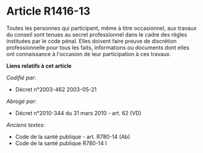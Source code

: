 # Article R1416-13

Toutes les personnes qui participent, même à titre occasionnel, aux travaux du conseil sont tenues au secret professionnel
dans le cadre des règles instituées par le code pénal. Elles doivent faire preuve de discrétion professionnelle pour tous les
faits, informations ou documents dont elles ont connaissance à l'occasion de leur participation à ces travaux.

**Liens relatifs à cet article**

_Codifié par_:

  - Décret n°2003-462 2003-05-21

_Abrogé par_:

  - Décret n°2010-344 du 31 mars 2010 - art. 62 (VD)

_Anciens textes_:

  - Code de la santé publique - art. R780-14 (Ab)
  - Code de la santé publique R780-14 I
